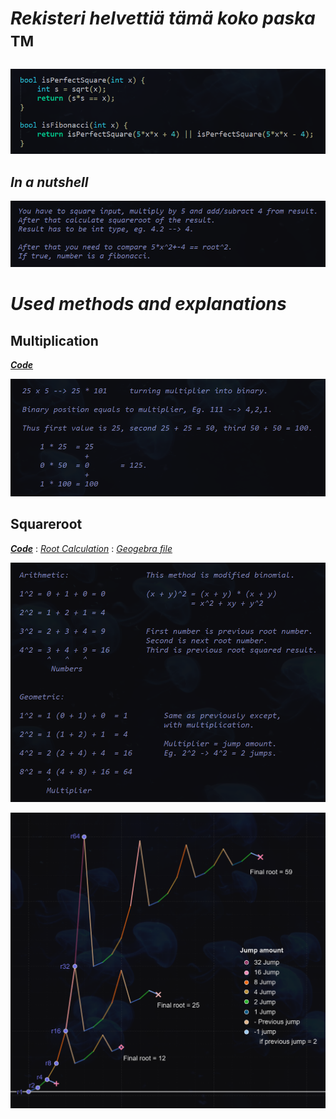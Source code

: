 # _Rekisteri helvettiä tämä koko paska_ <sup>TM<sup>
_![alt_text](https://raw.githubusercontent.com/Jan-Aarela/Fibonacci-y86/refs/heads/main/pics/Fibonacci%20code%20in%20C.png)_

## _In a nutshell_
![alt_text](https://raw.githubusercontent.com/Jan-Aarela/Fibonacci-y86/refs/heads/main/pics/Explantion.png)

# _Used methods and explanations_

## Multiplication
***[Code](https://raw.githubusercontent.com/Jan-Aarela/Fibonacci-y86/refs/heads/main/Extras/Multiplication)***

![alt_text](https://raw.githubusercontent.com/Jan-Aarela/Fibonacci-y86/refs/heads/main/pics/Multiplication.png)

## Squareroot
***[Code](https://raw.githubusercontent.com/Jan-Aarela/Fibonacci-y86/refs/heads/main/Extras/Root)‎*** : _[Root Calculation](https://raw.githubusercontent.com/Jan-Aarela/Fibonacci-y86/refs/heads/main/pics/squarred.jpg)_
‎: _[Geogebra file](https://github.com/Jan-Aarela/Fibonacci-y86/blob/main/pics/Root.ggb)_ 

![alt_text](https://raw.githubusercontent.com/Jan-Aarela/Fibonacci-y86/refs/heads/main/pics/Root.png)

![alt_text](https://raw.githubusercontent.com/Jan-Aarela/Fibonacci-y86/refs/heads/main/pics/Graph.png)
